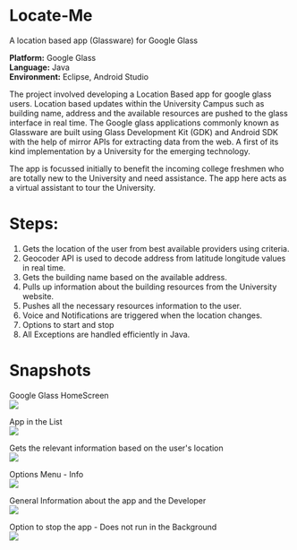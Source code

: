 Locate-Me
============
A location based app (Glassware) for Google Glass

**Platform:** Google Glass                                                                              
**Language:** Java                                                                                      
**Environment:** Eclipse, Android Studio                                                              


The project involved developing a Location Based app for google glass users.  Location based updates within the University Campus such as building name, address and the available resources are pushed to the glass interface in real time. The Google glass applications commonly known as Glassware are built using Glass Development Kit (GDK) and Android SDK with the help of mirror APIs for extracting data from the web. A first of its kind implementation by a University for the emerging technology.

The app is focussed initially to benefit the incoming college freshmen who are totally new to the University and need assistance. The app here acts as a virtual assistant to tour the University.


Steps:
========
1. Gets the location of the user from best available providers using criteria.
2. Geocoder API is used to decode address from latitude longitude values in real time.
3. Gets the building name based on the available address.
4. Pulls up information about the building resources from the University website.
5. Pushes all the necessary resources information to the user.
6. Voice and Notifications are triggered when the location changes.
7. Options to start and stop
8. All Exceptions are handled efficiently in Java. 


Snapshots
==========

Google Glass HomeScreen                                               
![](http://i.imgur.com/iJYu32Y.png)




App in the List                                                             
![](http://i.imgur.com/dH7gh7m.png)




Gets the relevant information based on the user's location                        
![](http://i.imgur.com/OZw2f8n.png)




Options Menu - Info                                                                 
![](http://i.imgur.com/8sbUoNf.png)




General Information about the app and the Developer                                   
![](http://i.imgur.com/AplJJZ1.png)




Option to stop the app - Does not run in the Background                               
![](http://i.imgur.com/nOHGfDS.png)





